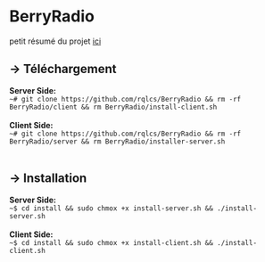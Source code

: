 # BerryRadio 
petit résumé du projet <a href="none">ici</a>

## -> Téléchargement 
**Server Side:**
<br>
``~# git clone https://github.com/rqlcs/BerryRadio && rm -rf BerryRadio/client && rm BerryRadio/install-client.sh``
<br><br>
**Client Side:**
<br>
``~# git clone https://github.com/rqlcs/BerryRadio && rm -rf BerryRadio/server && rm BerryRadio/installer-server.sh``  
<br>
## -> Installation
**Server Side:**
<br>
``~$ cd install && sudo chmox +x install-server.sh && ./install-server.sh``
<br><br>
**Client Side:**
<br>
``~$ cd install && sudo chmox +x install-client.sh && ./install-client.sh`` 
